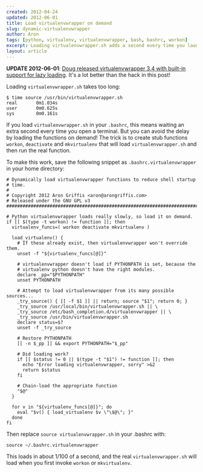 ```yaml
---
created: 2012-04-24
updated: 2012-06-01
title: Load virtualenvwrapper on demand
slug: dynamic-virtualenvwrapper
author: Aron
tags: [python, virtualenv, virtualenvwrapper, bash, bashrc, workon]
excerpt: Loading virtualenvwrapper.sh adds a second every time you launch a shell. Get that second back!
layout: article
---
```


**UPDATE 2012-06-01**: [Doug released virtualenvwrapper 3.4 with
built-in support for lazy loading](http://virtualenvwrapper.readthedocs.org/en/latest/install.html#install-lazy-loader).
It's a lot better than the hack in this post! 

Loading `virtualenvwrapper.sh` takes too long:

    $ time source /usr/bin/virtualenvwrapper.sh
    real       0m1.034s
    user       0m0.625s
    sys        0m0.161s

If you load `virtualenvwrapper.sh` in your `.bashrc`, this means waiting an
extra second every time you open a terminal. But you can avoid the delay by
loading the functions on demand! The trick is to create stub functions
`workon`, `deactivate` and `mkvirtualenv` that will load
`virtualenvwrapper.sh` and then run the real function.

To make this work, save the following snippet as
`.bashrc.virtualenvwrapper` in your home directory:

<!-- script src="https://gist.github.com/2481292.js?file=gistfile1.sh"></script -->

    # Dynamically load virtualenvwrapper functions to reduce shell startup
    # time.
    #
    # Copyright 2012 Aron Griffis <aron@arongriffis.com>
    # Released under the GNU GPL v3
    ####################################################################### 
    
    # Python virtualenvwrapper loads really slowly, so load it on demand.
    if [[ $(type -t workon) != function ]]; then
      virtualenv_funcs=( workon deactivate mkvirtualenv )
    
      load_virtualenv() {
        # If these already exist, then virtualenvwrapper won't override them.
        unset -f "${virtualenv_funcs[@]}"
    
        # virtualenvwrapper doesn't load if PYTHONPATH is set, because the
        # virtualenv python doesn't have the right modules.
        declare _pp="$PYTHONPATH"
        unset PYTHONPATH
    
        # Attempt to load virtualenvwrapper from its many possible sources...
        _try_source() { [[ -f $1 ]] || return; source "$1"; return 0; }
        _try_source /usr/local/bin/virtualenvwrapper.sh || \
        _try_source /etc/bash_completion.d/virtualenvwrapper || \
        _try_source /usr/bin/virtualenvwrapper.sh 
        declare status=$?
        unset -f _try_source
    
        # Restore PYTHONPATH
        [[ -n $_pp ]] && export PYTHONPATH="$_pp"
    
        # Did loading work?
        if [[ $status != 0 || $(type -t "$1") != function ]]; then
          echo "Error loading virtualenvwrapper, sorry" >&2
          return $status
        fi
    
        # Chain-load the appropriate function
        "$@"
      }
    
      for v in "${virtualenv_funcs[@]}"; do
        eval "$v() { load_virtualenv $v \"\$@\"; }"
      done
    fi

Then replace `source virtualenvwrapper.sh` in your .bashrc with:

    source ~/.bashrc.virtualenvwrapper

This loads in about 1/100 of a second, and the real `virtualenvwrapper.sh`
will load when you first invoke `workon` or `mkvirtualenv`.
